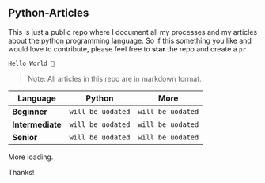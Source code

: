 ## Python-Articles
This is just a public repo where I document all my processes and my articles about the python programming language. 
So if this something you like and would love to contribute, please feel free to **star** the repo and create a `pr`

```python
Hello World 👋
```

> Note: All articles in this repo are in markdown format.



|  Language        |Python               |     More                   |
|------------------|---------------------|----------------------------|
|**Beginner**      | `will be uodated`   |`will be uodated`           |
|**Intermediate**  |`will be uodated`    |`will be uodated`           |
|**Senior**        |`will be uodated`    |`will be uodated`           |


More loading.

Thanks!
